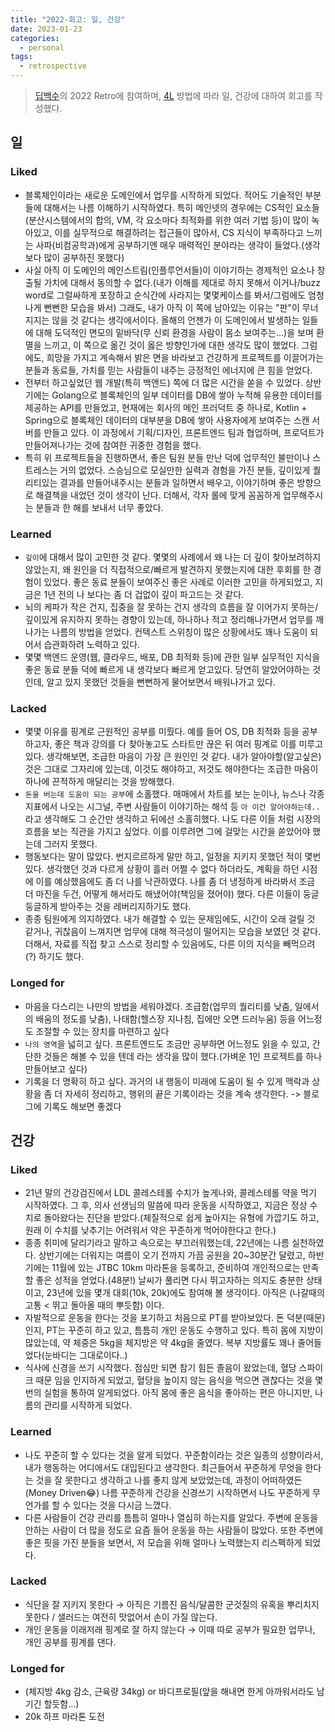 ```yaml
---
title: "2022-회고: 일, 건강"
date: 2023-01-23
categories:
  - personal
tags:
  - retrospective
---
```


> [딥백수](https://deepbaksu.github.io/)의 2022 Retro에 참여하며, [4L](https://www.marimba.team/kr/blog/top-retrospective-templates/) 방법에 따라 일, 건강에 대하여 회고를 작성했다.

## 일

### Liked

- 블록체인이라는 새로운 도메인에서 업무를 시작하게 되었다. 적어도 기술적인 부분들에 대해서는 나름 이해하기 시작하였다. 특히 메인넷의 경우에는 CS적인 요소들(분산시스템에서의 합의, VM, 각 요소마다 최적화를 위한 여러 기법 등)이 많이 녹아있고, 이를 실무적으로 해결하려는 접근들이 많아서, CS 지식이 부족하다고 느끼는 사파(비컴공학과)에게 공부하기엔 매우 매력적인 분야라는 생각이 들었다.(생각보다 많이 공부하진 못했다)
- 사실 아직 이 도메인의 메인스트림(인플루언서들)이 이야기하는 경제적인 요소나 창출될 가치에 대해서 동의할 수 없다.(내가 이해를 제대로 하지 못해서 이거나/buzz word로 그럴싸하게 포장하고 순식간에 사라지는 몇몇케이스를 봐서/그럼에도 엄청나게 뻔뻔한 모습을 봐서) 그래도, 내가 아직 이 쪽에 남아있는 이유는 "판"이 무너지지는 않을 것 같다는 생각에서이다. 올해의 언젠가 이 도메인에서 발생하는 일들에 대해 도덕적인 면모의 밑바닥(무 신뢰 환경을 사람이 몸소 보여주는...)을 보며 환멸을 느끼고, 이 쪽으로 옮긴 것이 옳은 방향인가에 대한 생각도 많이 했었다. 그럼에도, 희망을 가지고 계속해서 밝은 면을 바라보고 건강하게 프로젝트를 이끌어가는 분들과 동료들, 가치를 믿는 사람들이 내주는 긍정적인 에너지에 큰 힘을 얻었다.
- 전부터 하고싶었던 웹 개발(특히 백앤드) 쪽에 더 많은 시간을 쏟을 수 있었다. 상반기에는 Golang으로 블록체인의 일부 데이터를 DB에 쌓아 누적해 유용한 데이터를 제공하는 API를 만들었고, 현재에는 회사의 메인 프러덕트 중 하나로, Kotlin + Spring으로 블록체인 데이터의 대부분을 DB에 쌓아 사용자에게 보여주는 스캔 서버를 만들고 있다. 이 과정에서 기획/디자인, 프론트엔드 팀과 협업하며, 프로덕트가 만들어져나가는 것에 참여한 귀중한 경험을 했다.
- 특히 위 프로젝트들을 진행하면서, 좋은 팀원 분들 만난 덕에 업무적인 불만이나 스트레스는 거의 없었다. 스승님으로 모실만한 실력과 경험을 가진 분들, 깊이있게 퀄리티있는 결과를 만들어내주시는 분들과 일하면서 배우고, 이야기하며 좋은 방향으로 해결책을 내었던 것이 생각이 난다. 더해서, 각자 롤에 맞게 꼼꼼하게 업무해주시는 분들과 한 해를 보내서 너무 좋았다.

### Learned

- `깊이`에 대해서 많이 고민한 것 같다. 몇몇의 사례에서 왜 나는 더 깊이 찾아보려하지 않았는지, 왜 원인을 더 직접적으로/빠르게 발견하지 못했는지에 대한 후회를 한 경험이 있었다. 좋은 동료 분들이 보여주신 좋은 사례로 이러한 고민을 하게되었고, 지금은 1년 전의 나 보다는 좀 더 겁없이 깊이 파고드는 것 같다.
- 뇌의 케파가 작은 건지, 집중을 잘 못하는 건지 생각의 흐름을 잘 이어가지 못하는/깊이있게 유지하지 못하는 경향이 있는데, 하나하나 적고 정리해나가면서 업무를 깨나가는 나름의 방법을 얻었다. 컨텍스트 스위칭이 많은 상황에서도 꽤나 도움이 되어서 습관화하려 노력하고 있다.
- 몇몇 백엔드 운영(웹, 클라우드, 배포, DB 최적화 등)에 관한 일부 실무적인 지식을 좋은 동료 분들 덕에 빠르게 내 생각보다 빠르게 얻고있다. 당연히 알았어야하는 것인데, 알고 있지 못했던 것들을 뻔뻔하게 물어보면서 배워나가고 있다.

### Lacked

- 몇몇 이유를 핑계로 근원적인 공부를 미뤘다. 예를 들어 OS, DB 최적화 등을 공부하고자, 좋은 책과 강의를 다 찾아놓고도 스타트만 끊은 뒤 여러 핑계로 이를 미루고 있다. 생각해보면, 조급한 마음이 가장 큰 원인인 것 같다. 내가 알아야할(알고싶은) 것은 그대로 그자리에 있는데, 이것도 해야하고, 저것도 해야한다는 조급한 마음이 하나에 끈적하게 매달리는 것을 방해했다.
- `돈을 버는데 도움이 되는 공부`에 소홀했다. 매매에서 차트를 보는 눈이나, 뉴스나 각종 지표에서 나오는 시그널, 주변 사람들이 이야기하는 해석 등 `아 이건 알아야하는데..`라고 생각해도 그 순간만 생각하고 뒤에선 소홀히했다. 나도 다른 이들 처럼 시장의 흐름을 보는 직관을 가지고 싶었다. 이를 이루려면 그에 걸맞는 시간을 쏟았어야 했는데 그러지 못했다.
- 행동보다는 말이 많았다. 번지르르하게 말만 하고, 일정을 지키지 못했던 적이 몇번 있다. 생각했던 것과 다르게 상황이 흘러 어쩔 수 없다 하더라도, 계획을 하던 시점에 이를 예상했음에도 좀 더 나를 낙관하였다. 나를 좀 더 냉정하게 바라봐서 조금 더 마진을 두건, 어떻게 해서라도 해냈어야(책임을 졌어야) 했다. 다른 이들이 둥글둥글하게 받아주는 것을 레버리지하기도 했다.
- 종종 팀원에게 의지하였다. 내가 해결할 수 있는 문제임에도, 시간이 오래 걸릴 것 같거나, 귀찮음이 느껴지면 업무에 대해 적극성이 떨어지는 모습을 보였던 것 같다. 더해서, 자료를 직접 찾고 스스로 정리할 수 있음에도, 다른 이의 지식을 빼먹으려(?) 하기도 했다.

### Longed for

- 마음을 다스리는 나만의 방법을 세워야겠다. 조급함(업무의 퀄리티를 낮춤, 일에서의 배움의 정도를 낮춤), 나태함(헬스장 지나침, 집에만 오면 드러누움) 등을 어느정도 조절할 수 있는 장치를 마련하고 싶다
- `나의 영역`을 넓히고 싶다. 프론트엔드도 조금만 공부하면 어느정도 읽을 수 있고, 간단한 것들은 해볼 수 있을 텐데 라는 생각을 많이 했다.(가벼운 1인 프로젝트를 하나 만들어보고 싶다)
- 기록을 더 명확히 하고 싶다. 과거의 내 행동이 미래에 도움이 될 수 있게 맥락과 상황을 좀 더 자세히 정리하고, 행위의 끝은 기록이라는 것을 계속 생각한다. -> 블로그에 기록도 해보면 좋겠다

## 건강

### Liked

- 21년 말의 건강검진에서 LDL 콜레스테롤 수치가 높게나와, 콜레스테롤 약을 먹기 시작하였다. 그 후, 의사 선생님의 말씀에 따라 운동을 시작하였고, 지금은 정상 수치로 돌아왔다는 진단을 받았다.(체질적으로 쉽게 높아지는 유형에 가깝기도 하고, 원래 이 수치를 낮추기는 어려워서 약은 꾸준하게 먹어야한다고 한다.)
- 종종 취미에 달리기라고 말하고 속으로는 부끄러워했는데, 22년에는 나름 실천하였다. 상반기에는 더워지는 여름이 오기 전까지 가끔 공원을 20~30분간 달렸고, 하반기에는 11월에 있는 JTBC 10km 마라톤을 등록하고, 준비하여 개인적으로는 만족할 좋은 성적을 얻었다.(48분!) 날씨가 풀리면 다시 뛰고자하는 의지도 충분한 상태이고, 23년에 있을 몇개 대회(10k, 20k)에도 참여해 볼 생각이다. 아직은 (나갈때의 고통 < 뛰고 돌아올 때의 뿌듯함) 이다.
- 자발적으로 운동을 한다는 것을 포기하고 처음으로 PT를 받아보았다. 돈 덕분(때문)인지, PT는 꾸준히 하고 있고, 틈틈히 개인 운동도 수행하고 있다. 특히 몸에 지방이 많았는데, 약 체중은 5kg을 체지방은 약 4kg을 줄였다. 복부 지방률도 꽤나 줄어들었다(눈바디는 그대로이다..)
- 식사에 신경을 쓰기 시작했다. 점심만 되면 참기 힘든 졸음이 왔었는데, 혈당 스파이크 때문 임을 인지하게 되었고, 혈당을 높이지 않는 음식을 먹으면 괜찮다는 것을 몇번의 실험을 통하여 알게되었다. 아직 몸에 좋은 음식을 좋아하는 편은 아니지만, 나름의 관리를 시작하게 되었다.

### Learned

- 나도 꾸준히 할 수 있다는 것을 알게 되었다. 꾸준함이라는 것은 일종의 성향이라서, 내가 행동하는 어디에서도 대입된다고 생각한다. 최근들어서 꾸준하게 무엇을 한다는 것을 잘 못한다고 생각하고 나를 좋지 않게 보았었는데, 과정이 어떠하였든(Money Driven😂) 나름 꾸준하게 건강을 신경쓰기 시작하면서 나도 꾸준하게 무언가를 할 수 있다는 것을 다시금 느꼈다.
- 다른 사람들이 건강 관리를 틈틈히 얼마나 열심히 하는지를 알았다. 주변에 운동을 안하는 사람이 더 많을 정도로 요즘 들어 운동을 하는 사람들이 많았다. 또한 주변에 좋은 핏을 가진 분들을 보면서, 저 모습을 위해 얼마나 노력했는지 리스펙하게 되었다.

### Lacked

- 식단을 잘 지키지 못한다 → 아직은 기름진 음식/달콤한 군것질의 유혹을 뿌리치지 못한다 / 샐러드는 여전히 맛없어서 손이 가질 않는다.
- 개인 운동을 이래저래 핑계로 잘 하지 않는다 → 이때 따로 공부가 필요한 업무나, 개인 공부를 핑계를 댄다.

### Longed for

- (체지방 4kg 감소, 근육량 34kg) or 바디프로필(앞을 해내면 한게 아까워서라도 남기긴 할듯함…)
- 20k 하프 마라톤 도전
